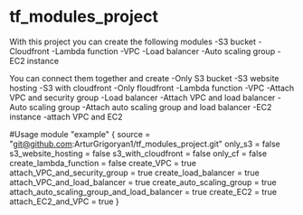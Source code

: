 # tf_modules_project
With this project you can create the following modules
-S3 bucket
-Cloudfront
-Lambda function
-VPC 
-Load balancer
-Auto scaling group
-EC2 instance

You can connect them together and create
-Only S3 bucket
-S3 website hosting
-S3 with cloudfront
-Only floudfront
-Lambda function
-VPC
-Attach VPC and security group
-Load balancer
-Attach VPC and load balancer
-Auto scaling group 
-Attach auto scaling group and load balancer
-EC2 instance
-attach VPC and EC2

#Usage
module "example" {
    source = "git@github.com:ArturGrigoryan1/tf_modules_project.git"
    only_s3 = false
    s3_website_hosting = false
    s3_with_cloudfront = false
    only_cf = false
    create_lambda_function = false
    create_VPC = true
    attach_VPC_and_security_group = true
    create_load_balancer = true
    attach_VPC_and_load_balancer = true
    create_auto_scaling_group = true
    attach_auto_scaling_group_and_load_balancer = true
    create_EC2 = true
    attach_EC2_and_VPC = true
}



